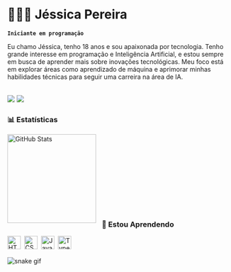 # 👩🏽‍💻 Jéssica Pereira

**`Iniciante em programação`**

Eu chamo Jéssica, tenho 18 anos e sou apaixonada por tecnologia. Tenho grande interesse em programação e Inteligência Artificial, e estou sempre em busca de aprender mais sobre inovações tecnológicas. Meu foco está em explorar áreas como aprendizado de máquina e aprimorar minhas habilidades técnicas para seguir uma carreira na área de IA.

<a href="https://instagram.com/jessiepsx" target="_blank"><img loading="lazy" src="https://img.shields.io/badge/-Instagram-%23E4405F?style=for-the-badge&logo=instagram&logoColor=white" target="_blank"></a>
<a href="https://www.linkedin.com/in/jéssica-pereira-bb1202265" target="_blank"><img loading="lazy" src="https://img.shields.io/badge/-LinkedIn-%230077B5?style=for-the-badge&logo=linkedin&logoColor=white" target="_blank"></a>   
---
### 📊 Estatísticas

<p>
  <img 
    align="left" 
    alt="GitHub Stats" 
    height="200" 
    style="padding-right: 10px;" 
    src="https://github-readme-stats.vercel.app/api?username=jessiepsx&show_icons=true&theme=dark&include_all_commits=true&locale=pt-br" 
  />
  
</p>
<br>
<br>
<br>
<br>
<br>
<br>
<br>
<br>
<br>
<br>

### 🤖 Estou Aprendendo

<img 
    align="left" 
    alt="HTML"
    title="HTML" 
    width="30px" 
    style="padding-right: 5;" 
    src="https://cdn.jsdelivr.net/gh/devicons/devicon@latest/icons/html5/html5-original.svg" 
/>
<img 
    align="left" 
    alt="CSS" 
    title="CSS"
    width="30px" 
    style="padding-right: 5;" 
    src="https://cdn.jsdelivr.net/gh/devicons/devicon@latest/icons/css3/css3-original.svg" 
/>
<img 
    align="left" 
    alt="JavaScript" 
    title="JavaScript"
    width="30px" 
    style="padding-right: 5;" 
    src="https://cdn.jsdelivr.net/gh/devicons/devicon@latest/icons/javascript/javascript-original.svg" 
/>
<img 
    align="left" 
    alt="TypeScript"
    title="TypeScript" 
    width="30px" 
    style="padding-right: 5;" 
    src="https://cdn.jsdelivr.net/gh/devicons/devicon@latest/icons/python/python-original.svg" 
/>
<br>
<br>
  

![snake gif](https://github.com/jessiepsx/cobrinhadajess/blob/output/github-user-contribution.svg)
